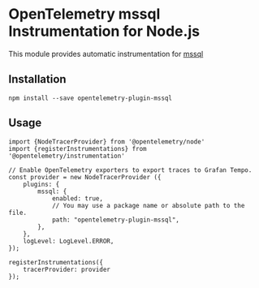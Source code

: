 # OpenTelemetry mssql Instrumentation for Node.js

This module provides automatic instrumentation for [mssql](https://www.npmjs.com/package/mssql)

## Installation

````
npm install --save opentelemetry-plugin-mssql
````

## Usage

````
import {NodeTracerProvider} from '@opentelemetry/node'
import {registerInstrumentations} from '@opentelemetry/instrumentation'

// Enable OpenTelemetry exporters to export traces to Grafan Tempo.
const provider = new NodeTracerProvider ({
    plugins: {
        mssql: {
            enabled: true,
            // You may use a package name or absolute path to the file.
            path: "opentelemetry-plugin-mssql",
        },
    },
    logLevel: LogLevel.ERROR,      
});

registerInstrumentations({
    tracerProvider: provider
});
````